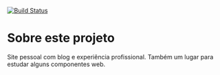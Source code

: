 [![Build Status](https://app.travis-ci.com/github/macielbombonato/macielbombonato.github.io.svg?branch=master)](https://app.travis-ci.com/github/macielbombonato/macielbombonato.github.io)

Sobre este projeto
========================
Site pessoal com blog e experiência profissional.
Também um lugar para estudar alguns componentes web.
